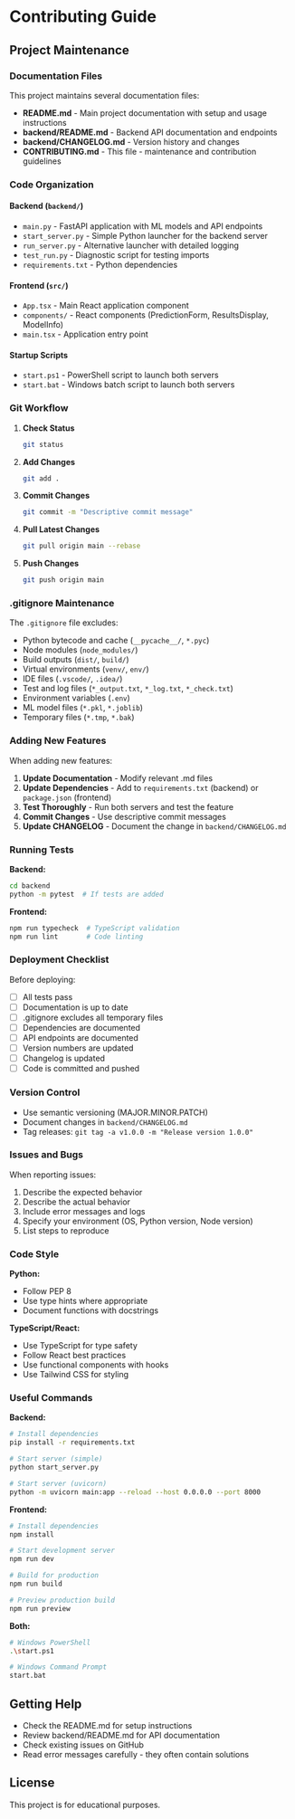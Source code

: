 # Contributing Guide

## Project Maintenance

### Documentation Files

This project maintains several documentation files:

- **README.md** - Main project documentation with setup and usage instructions
- **backend/README.md** - Backend API documentation and endpoints
- **backend/CHANGELOG.md** - Version history and changes
- **CONTRIBUTING.md** - This file - maintenance and contribution guidelines

### Code Organization

#### Backend (`backend/`)
- `main.py` - FastAPI application with ML models and API endpoints
- `start_server.py` - Simple Python launcher for the backend server
- `run_server.py` - Alternative launcher with detailed logging
- `test_run.py` - Diagnostic script for testing imports
- `requirements.txt` - Python dependencies

#### Frontend (`src/`)
- `App.tsx` - Main React application component
- `components/` - React components (PredictionForm, ResultsDisplay, ModelInfo)
- `main.tsx` - Application entry point

#### Startup Scripts
- `start.ps1` - PowerShell script to launch both servers
- `start.bat` - Windows batch script to launch both servers

### Git Workflow

1. **Check Status**
   ```bash
   git status
   ```

2. **Add Changes**
   ```bash
   git add .
   ```

3. **Commit Changes**
   ```bash
   git commit -m "Descriptive commit message"
   ```

4. **Pull Latest Changes**
   ```bash
   git pull origin main --rebase
   ```

5. **Push Changes**
   ```bash
   git push origin main
   ```

### .gitignore Maintenance

The `.gitignore` file excludes:
- Python bytecode and cache (`__pycache__/`, `*.pyc`)
- Node modules (`node_modules/`)
- Build outputs (`dist/`, `build/`)
- Virtual environments (`venv/`, `env/`)
- IDE files (`.vscode/`, `.idea/`)
- Test and log files (`*_output.txt`, `*_log.txt`, `*_check.txt`)
- Environment variables (`.env`)
- ML model files (`*.pkl`, `*.joblib`)
- Temporary files (`*.tmp`, `*.bak`)

### Adding New Features

When adding new features:

1. **Update Documentation** - Modify relevant .md files
2. **Update Dependencies** - Add to `requirements.txt` (backend) or `package.json` (frontend)
3. **Test Thoroughly** - Run both servers and test the feature
4. **Commit Changes** - Use descriptive commit messages
5. **Update CHANGELOG** - Document the change in `backend/CHANGELOG.md`

### Running Tests

**Backend:**
```bash
cd backend
python -m pytest  # If tests are added
```

**Frontend:**
```bash
npm run typecheck  # TypeScript validation
npm run lint       # Code linting
```

### Deployment Checklist

Before deploying:
- [ ] All tests pass
- [ ] Documentation is up to date
- [ ] .gitignore excludes all temporary files
- [ ] Dependencies are documented
- [ ] API endpoints are documented
- [ ] Version numbers are updated
- [ ] Changelog is updated
- [ ] Code is committed and pushed

### Version Control

- Use semantic versioning (MAJOR.MINOR.PATCH)
- Document changes in `backend/CHANGELOG.md`
- Tag releases: `git tag -a v1.0.0 -m "Release version 1.0.0"`

### Issues and Bugs

When reporting issues:
1. Describe the expected behavior
2. Describe the actual behavior
3. Include error messages and logs
4. Specify your environment (OS, Python version, Node version)
5. List steps to reproduce

### Code Style

**Python:**
- Follow PEP 8
- Use type hints where appropriate
- Document functions with docstrings

**TypeScript/React:**
- Use TypeScript for type safety
- Follow React best practices
- Use functional components with hooks
- Use Tailwind CSS for styling

### Useful Commands

**Backend:**
```bash
# Install dependencies
pip install -r requirements.txt

# Start server (simple)
python start_server.py

# Start server (uvicorn)
python -m uvicorn main:app --reload --host 0.0.0.0 --port 8000
```

**Frontend:**
```bash
# Install dependencies
npm install

# Start development server
npm run dev

# Build for production
npm run build

# Preview production build
npm run preview
```

**Both:**
```bash
# Windows PowerShell
.\start.ps1

# Windows Command Prompt
start.bat
```

## Getting Help

- Check the README.md for setup instructions
- Review backend/README.md for API documentation
- Check existing issues on GitHub
- Read error messages carefully - they often contain solutions

## License

This project is for educational purposes.
